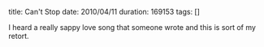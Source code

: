 title: Can't Stop
date: 2010/04/11
duration: 169153
tags: []

I heard a really sappy love song that someone wrote and this is sort of my retort.
